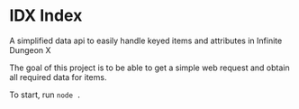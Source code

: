 
# IDX Index

A simplified data api to easily handle keyed items and attributes in Infinite Dungeon X

The goal of this project is to be able to get a simple web request and obtain all required data for items.

To start, run `node .`


